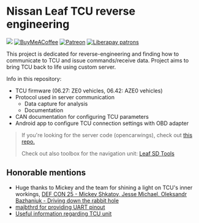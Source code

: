 # Nissan Leaf TCU reverse engineering
[![](https://img.shields.io/github/sponsors/developerfromjokela?label=Sponsor&logo=GitHub)](https://github.com/sponsors/developerfromjokela)
[![BuyMeACoffee](https://raw.githubusercontent.com/pachadotdev/buymeacoffee-badges/main/bmc-donate-yellow.svg)](https://www.buymeacoffee.com/developerfromjokela)
[![Patreon](https://img.shields.io/endpoint.svg?url=https%3A%2F%2Fshieldsio-patreon.vercel.app%2Fapi%3Fusername%3Ddeveloperfromjokela%26type%3Dpatrons)](https://patreom.com/developerfromjokela)
[![Liberapay patrons](https://img.shields.io/liberapay/patrons/developerfromjokela?style=plastic&logo=liberapay&label=liberapay&link=https%3A%2F%2Fliberapay.com%2Fdeveloperfromjokela%2F)](https://liberapay.com/developerfromjokela/)


This project is dedicated for reverse-engineering and finding how to communicate to TCU and issue commands/receive data. Project aims to bring TCU back to life using custom server.

Info in this repository:
- TCU firmware (06.27: ZE0 vehicles, 06.42: AZE0 vehicles)
- Protocol used in server communication
  - Data capture for analysis
  - Documentation
- CAN documentation for configuring TCU parameters
- Android app to configure TCU connection settings with OBD adapter

> 
> If you're looking for the server code (opencarwings), check out [this repo.](https://github.com/developerfromjokela/opencarwings)
>
> Check out also toolbox for the navigation unit: [Leaf SD Tools](https://github.com/developerfromjokela/leafsdtools)
> 

## Honorable mentions
- Huge thanks to Mickey and the team for shining a light on TCU's inner workings, [DEF CON 25 - Mickey Shkatov, Jesse Michael, Oleksandr Bazhaniuk - Driving down the rabbit hole](https://www.youtube.com/watch?v=5QBOmr_ZyLo)
- [majbthrd for providing UART pinout](https://mynissanleaf.com/threads/tcu-teardown.34309/)
- [Useful information regarding TCU unit](https://mynissanleaf.ru/viewtopic.php?id=966)
